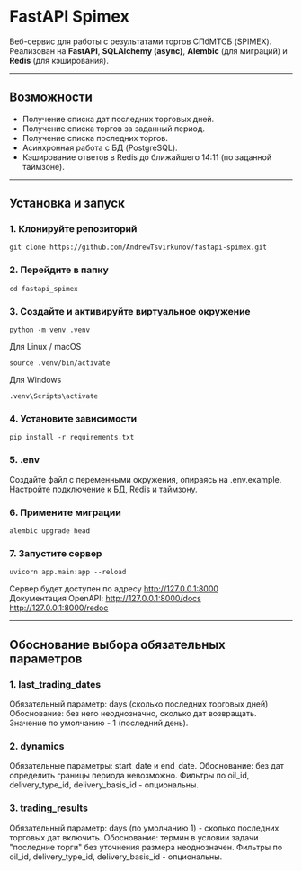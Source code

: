 # FastAPI Spimex

Веб-сервис для работы с результатами торгов СПбМТСБ (SPIMEX).  
Реализован на **FastAPI**, **SQLAlchemy (async)**, **Alembic** (для миграций) и **Redis** (для кэширования).

---

## Возможности
- Получение списка дат последних торговых дней.
- Получение списка торгов за заданный период.
- Получение списка последних торгов.
- Асинхронная работа с БД (PostgreSQL).
- Кэширование ответов в Redis до ближайшего 14:11 (по заданной таймзоне).

---

## Установка и запуск

### 1. Клонируйте репозиторий
```
git clone https://github.com/AndrewTsvirkunov/fastapi-spimex.git
```
### 2. Перейдите в папку
```
cd fastapi_spimex
```
### 3. Создайте и активируйте виртуальное окружение
```
python -m venv .venv
```
Для Linux / macOS
```
source .venv/bin/activate
```
Для Windows
```
.venv\Scripts\activate
```
### 4. Установите зависимости
```
pip install -r requirements.txt
```
### 5. .env
Создайте файл с переменными окружения, опираясь на .env.example.<br>
Настройте подключение к БД, Redis и таймзону.

### 6. Примените миграции
```
alembic upgrade head
```
### 7. Запустите сервер
```
uvicorn app.main:app --reload
```
Сервер будет доступен по адресу http://127.0.0.1:8000<br>
Документация OpenAPI:
http://127.0.0.1:8000/docs
http://127.0.0.1:8000/redoc

---

## Обоснование выбора обязательных параметров

### 1. last_trading_dates
Обязательный параметр: days (сколько последних торговых дней)
Обоснование: без него неоднозначно, сколько дат возвращать. Значение по умолчанию - 1 (последний день).

### 2. dynamics
Обязательные параметры: start_date и end_date.
Обоснование: без дат определить границы периода невозможно.
Фильтры по oil_id, delivery_type_id, delivery_basis_id - опциональны.

### 3. trading_results
Обязательный параметр: days (по умолчанию 1) - сколько последних торговых дат включить.
Обоснование: термин в условии задачи "последние торги" без уточнения размера неоднозначен.
Фильтры по oil_id, delivery_type_id, delivery_basis_id - опциональны.

